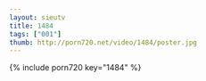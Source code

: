 ```yaml
--- 
layout: sieutv
title: 1484
tags: ["001"]
thumb: http://porn720.net/video/1484/poster.jpg
---
```

{% include porn720 key="1484" %} 
